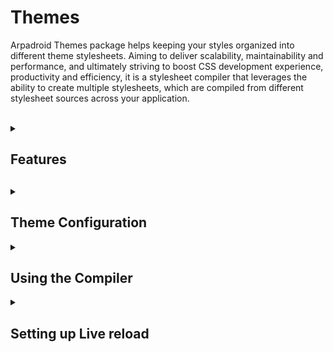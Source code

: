 # Themes

<p>
    Arpadroid Themes package helps keeping your styles organized into different theme stylesheets. Aiming to deliver scalability, maintainability and performance, and ultimately striving to boost CSS development experience, productivity and efficiency, it is a stylesheet compiler that leverages the ability to create multiple stylesheets, which are compiled from different stylesheet sources across your application. 
    <br/><br/>
</p>

<details>
    <summary><h2>Features<h2></summary>
    <div class="summary-content">
        <ol>
            <li>
                Easily create one or multiple theme stylesheets compiled from sources across your application's source code. 
                <br/><br/>
                <strong>Tip:</strong> You can use these stylesheets in combination and toggle them interactively or based on application logic.<br/> 
                Imagine you wanted to switch between a light and dark theme, or have a theme for different user roles, or even a theme for different application states, this is all easy with Arpadroid Themes.
                <br/><br/>
                <strong>Why?:</strong> Instead of having to create a class name for each state and introduce more specificity into your stylesheet, you can simply leverage the cascade by toggling a stylesheet when needed; this helps create a more maintainable, scalable and performant CSS architecture.  
                <br/><br/>
            </li>
            <li>
                Supports LESS and SCSS, minifies your CSS in production mode, and automatically re-compiles your stylesheets when changes are made during development. 
                <br/><br/>
            </li>
            <li>
                It's lightweight and integrates seamlessly with live reload, increasing CSS developer experience and productivity.
                <br/><br/>
            </li>
            <li>
                Use it alongside any build system, toolchain, framework or application.
                <br/><br/>
            </li>
        </ol>
    </div>
</details>
<details openn>
    <summary><h2>Theme Configuration</h2></summary>
    <div class="summary-content">
        <ol>
            <li>
                <p>
                    The main theme styles will be kept under a directory within your application source code with a name and location of your own choosing. The name of this directory will represent the theme name e.g 'default', 'dark', 'light', etc...
                </p>
            </li>
            <li>
                <p>
                    A JSON configuration file is required in the root of this directory, the naming convention is '[directoryName].config.json'
                    e.g 'default/default.config.json', 'dark/dark.config.json', 'light/light.config.json', etc...
                </p>
            </li>
            <li>
                <p>
                    At minimum, the configuration file should define the theme stylesheets through the includes property.
                    The stylesheet includes are relative to the theme directory and the extension should be omitted. e.g:
                    <pre>
                        <code>
{
    "includes": [
        "vars/colors",
        "vars/layout",
        "vars/variables",
        "main",
        "components/headings",
        "components/lists",
        "..."
    ]
}
                    </code>
                </pre>
                </p>
            </li>
            <li>
                <p>
                For all other documentation on the configuration options please refer to the ThemeCompilerInterface
                https://github.com/arpadroid/themes/blob/788e73b99cd5c96ef0dab47878af5e618864b10f/src/themeCompilerInterface.d.ts#L1-L49
                </p>
            </li>
        </ol>
    </div>
</details>
<details>
    <summary><h2>Using the Compiler</h2></summary>
    <div class="summary-content">
        <p>We must invoke the compiler within a nodeJS script, this can be done in your webpack file or invoked directly via CLI :
        Refer to the <a href="https://github.com/arpadroid/themes/blob/main/demo/css/compile.js">compile.js</a> file in this demo for an example of how to invoke the compiler.
    </p>
        <p>
            It is possible to have theme stylesheets outside the theme directory, which are compiled back to the output theme stylesheet. By convention these stylesheets will have a sub-extension matching the theme name e.g. 'buttonComponent.dark.css'.
            In order to do this, please lookup the documentation of the patterns property in <a href="https://github.com/arpadroid/themes/blob/main/src/themesCompilerInterface.d.ts">
                themesCompilerInterface
            </a>
        </p>
    </div>
</details>
<details>
    <summary><h2>Setting up Live reload</h2></summary>
    <div class="summary-content">Something small enough to escape casual notice.</div>
</details>

<!-- # https://chromewebstore.google.com/detail/livereload/jnihajbhpnppcggbcgedagnkighmdlei

# https://stackoverflow.com/questions/51126403/you-dont-have-write-permissions-for-the-library-ruby-gems-2-3-0-directory-ma -->
